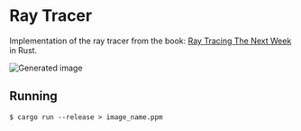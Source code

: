# Ray Tracer

Implementation of the ray tracer from the book: [Ray Tracing The Next Week](https://raytracing.github.io) in Rust.

![Generated image](image.png)

## Running

`$ cargo run --release > image_name.ppm`
